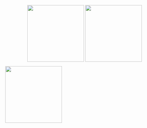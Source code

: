 <p align="center">
<img height="180em" src="https://github-readme-stats.vercel.app/api?username=chucoding&theme=vue-dark&show_icons=true" align = "center"/>
<img height="180em" src="http://mazassumnida.wtf/api/v2/generate_badge?boj=shskid" align = "center"/>
</p>

<img height="180em" src="https://github-readme-stats.vercel.app/api/top-langs?username=chucoding&show_icons=true&locale=en&layout=compact" align = "center"/>
